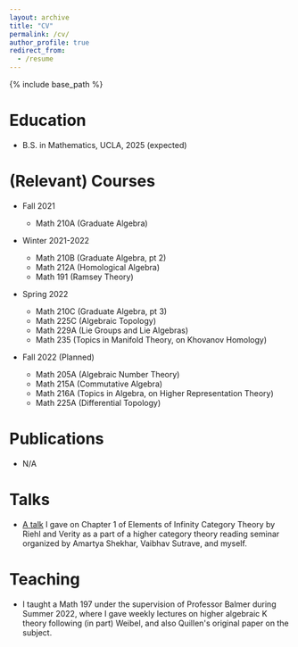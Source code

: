 ```yaml
---
layout: archive
title: "CV"
permalink: /cv/
author_profile: true
redirect_from:
  - /resume
---
```


{% include base_path %}

Education
======
* B.S. in Mathematics, UCLA, 2025 (expected)

(Relevant) Courses
======
* Fall 2021
  * Math 210A (Graduate Algebra)

* Winter 2021-2022
  * Math 210B (Graduate Algebra, pt 2)
  * Math 212A (Homological Algebra)
  * Math 191 (Ramsey Theory)

* Spring 2022
  * Math 210C (Graduate Algebra, pt 3)
  * Math 225C (Algebraic Topology)
  * Math 229A (Lie Groups and Lie Algebras)
  * Math 235 (Topics in Manifold Theory, on Khovanov Homology)

* Fall 2022 (Planned)
  * Math 205A (Algebraic Number Theory)
  * Math 215A (Commutative Algebra)
  * Math 216A (Topics in Algebra, on Higher Representation Theory)
  * Math 225A (Differential Topology)


Publications
======
  * N/A
  
Talks
======
 * [A talk](https://youtu.be/9uUiMoB8A9g) I gave on Chapter 1 of Elements of Infinity Category Theory by Riehl and Verity as a part of a higher category theory reading seminar organized by Amartya Shekhar, Vaibhav Sutrave, and myself.
  
Teaching
======
  * I taught a Math 197 under the supervision of Professor Balmer during Summer 2022, where I gave weekly lectures on higher algebraic K theory following (in part) Weibel, and also Quillen's original paper on the subject.
  

